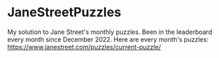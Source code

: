 # JaneStreetPuzzles

My solution to Jane Street's monthly puzzles. Been in the leaderboard every month since December 2022. Here are every month's puzzles: https://www.janestreet.com/puzzles/current-puzzle/
